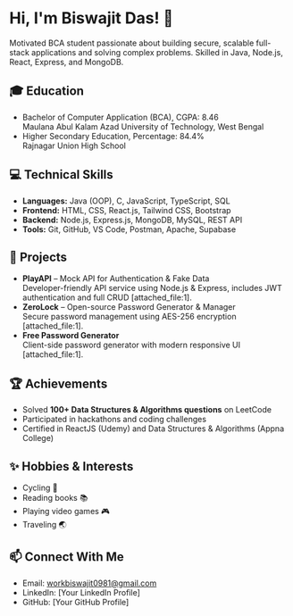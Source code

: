 # Hi, I'm Biswajit Das! 👋

Motivated BCA student passionate about building secure, scalable full-stack applications and solving complex problems. Skilled in Java, Node.js, React, Express, and MongoDB.

## 🎓 Education
- Bachelor of Computer Application (BCA), CGPA: 8.46  
  Maulana Abul Kalam Azad University of Technology, West Bengal
- Higher Secondary Education, Percentage: 84.4%  
  Rajnagar Union High School

## 💻 Technical Skills
- **Languages:** Java (OOP), C, JavaScript, TypeScript, SQL
- **Frontend:** HTML, CSS, React.js, Tailwind CSS, Bootstrap
- **Backend:** Node.js, Express.js, MongoDB, MySQL, REST API
- **Tools:** Git, GitHub, VS Code, Postman, Apache, Supabase

## 🚀 Projects
- **PlayAPI** – Mock API for Authentication & Fake Data  
  Developer-friendly API service using Node.js & Express, includes JWT authentication and full CRUD [attached_file:1].
- **ZeroLock** – Open-source Password Generator & Manager  
  Secure password management using AES-256 encryption [attached_file:1].
- **Free Password Generator**  
  Client-side password generator with modern responsive UI [attached_file:1].

## 🏆 Achievements
- Solved **100+ Data Structures & Algorithms questions** on LeetCode
- Participated in hackathons and coding challenges
- Certified in ReactJS (Udemy) and Data Structures & Algorithms (Appna College)

## ✨ Hobbies & Interests
- Cycling 🚴
- Reading books 📚
- Playing video games 🎮
- Traveling 🌏

## 📫 Connect With Me
- Email: workbiswajit0981@gmail.com
- LinkedIn: [Your LinkedIn Profile]
- GitHub: [Your GitHub Profile]

<!-- Feel free to customize and expand your README further with GitHub stats, project links, or fun sections. -->
